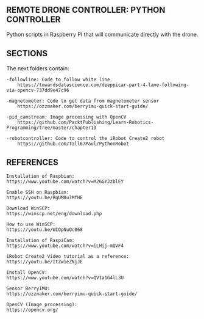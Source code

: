 REMOTE DRONE CONTROLLER: PYTHON CONTROLLER
----------------

Python scripts in Raspberry PI that will communicate directly with the drone.


SECTIONS
---------

 The next folders contain:
 
	-followline: Code to follow white line
		https://towardsdatascience.com/deeppicar-part-4-lane-following-via-opencv-737dd9e47c96
		
	-magnetometer: Code to get data from magnetometer sensor
		https://ozzmaker.com/berryimu-quick-start-guide/
		
	-pid_camstream: Image processing with OpenCV 
		https://github.com/PacktPublishing/Learn-Robotics-Programming/tree/master/chapter13

	-robotcontroller: Code to control the iRobot Create2 robot
		https://github.com/Tall67Paul/PythonRobot

REFERENCES
----------
	
	Installation of Raspbian:
	https://www.youtube.com/watch?v=M26GYJzblEY

	Enable SSH on Raspbian:
	https://youtu.be/RgUM8ulMfHE

	Download WinSCP:
	https://winscp.net/eng/download.php

	How to use WinSCP:
	https://youtu.be/WIOpNuQc068

	Installation of RaspiCam:
	https://www.youtube.com/watch?v=iLHij-mQVF4

	iRobot Create2 Video tutorial as a reference:
	https://youtu.be/ItZw1eZNjJE

	Install OpenCV:
	https://www.youtube.com/watch?v=QV1a1G4lL3U

	Sensor BerryIMU:
	https://ozzmaker.com/berryimu-quick-start-guide/
	
	OpenCV (Image processing):
	https://opencv.org/



